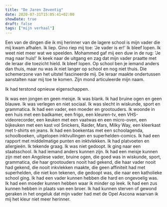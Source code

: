 ```yaml
---
title: "De Jaren Zeventig"
date: 2020-07-31T15:05:41+02:00
showDate: true
draft: false
tags: ["mijn verhaal"]
---
```


Een van de dingen die ik mij herinner van de lagere school is mijn vader die mij kwam afhalen. Ik liep. Gino riep mij toe: 'Je vader is er!' Ik bleef lopen. Ik weet niet meer wat we speelden. Mohammed gaf mij een duw in de rug: 'Je mag naar huis!' Ik keek naar de uitgang en zag dat mijn vader praatte met de leraar die toezicht hield. Ik bleef lopen. Op school ben je iemand anders dan thuis, maar nu was ik niet langer op school en nog niet thuis. Die schemerzone van het uitstel fascineerde mij. De leraar maakte ondertussen aanstalten naar mij toe te komen. Zijn mond articuleerde mijn naam. 

Ik had terstond opnieuw eigenschappen. 

Ik was een jongen en geen meisje. Ik was blank. Ik had bruine ogen en geen blauwe. Ik was verlegen en niet sociaal. Ik was slecht in wiskunde, sport en grammatica.  Ik had een vader, een moeder en grootouders. Ik woonde in een huis met een badkamer, een frigo, een kleuren-tv, een VHS-videorecorder, een keuken met een vaatwas en een micro-oven, een bijkeuken met een kast vol Snickers, Raider, Mars, Milky Way, een kleerkast met t-shirts en jeans. Ik had een boekentas met een schoolagenda, schoolboeken, uitgelopen inktvullingen en superhelden-comics. Ik had een rapport met middelmatige punten en inktvlekken. Ik had platvoeten en allergieën. Ik tekende graag. Ik was niet gedoopt. Ik ging naar een staatsschool. Ik had iemand anders kunnen zijn. Ik had een meisje kunnen zijn met een Angolese vader, bruine ogen, die goed was in wiskunde, sport, grammatica, die haar grootouders nooit had gekend, die haar vader nooit had gekend, die nooit inkvlekken maakte, die geen affiniteit had met superhelden, die niet kon tekenen, die gedoopt was, die naar een katholieke school ging. Ik had een vader kunnen hebben die hard en ongevoelig was. Ik had een moeder kunnen hebben waar ik minder op leek. Ik had een zus kunnen hebben in plaats van een broer. Ik had kunnen sterven of gewond geraken in het ongeluk dat mijn vader had met de Opel Ascona waarvan ik mij het kleur niet meer herinner. 